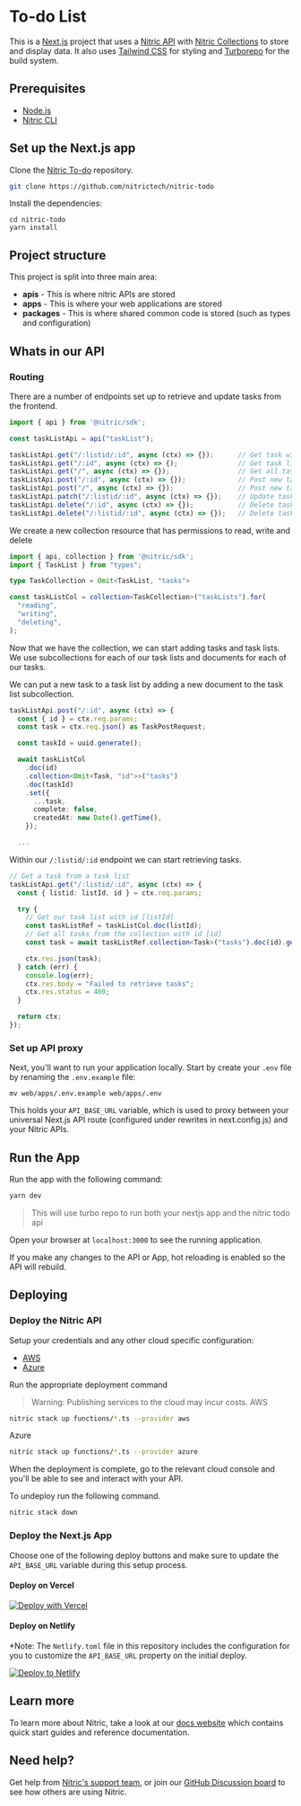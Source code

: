# To-do List

This is a [Next.js](https://nextjs.org/) project that uses a [Nitric API](https://nitric.io/docs/apis) with [Nitric Collections](https://nitric.io/docs/collections) to store and display data. It also uses [Tailwind CSS](https://tailwindcss.com/) for styling and [Turborepo](https://turborepo.org/) for the build system.

## Prerequisites

- [Node.js](https://nodejs.org/en/download/)
- [Nitric CLI](/docs/installation.mdx)

## Set up the Next.js app

Clone the [Nitric To-do](https://github.com/nitrictech/nitric-todo) repository.

```bash
git clone https://github.com/nitrictech/nitric-todo
```

Install the dependencies:

```text
cd nitric-todo
yarn install
```

## Project structure

This project is split into three main area:

- **apis** - This is where nitric APIs are stored
- **apps** - This is where your web applications are stored
- **packages** - This is where shared common code is stored (such as types and configuration)

## Whats in our API

### Routing

There are a number of endpoints set up to retrieve and update tasks from the frontend.

```typescript
import { api } from '@nitric/sdk';

const taskListApi = api("taskList");

taskListApi.get("/:listid/:id", async (ctx) => {});      // Get task with [id]
taskListApi.get("/:id", async (ctx) => {);               // Get task list with [id]
taskListApi.get("/", async (ctx) => {});                 // Get all task lists
taskListApi.post("/:id", async (ctx) => {});             // Post new task for task list
taskListApi.post("/", async (ctx) => {});                // Post new task list
taskListApi.patch("/:listid/:id", async (ctx) => {});    // Update task
taskListApi.delete("/:id", async (ctx) => {});           // Delete task list
taskListApi.delete("/:listid/:id", async (ctx) => {});   // Delete task
```

We create a new collection resource that has permissions to read, write and delete

```typescript
import { api, collection } from '@nitric/sdk';
import { TaskList } from "types";

type TaskCollection = Omit<TaskList, "tasks">

const taskListCol = collection<TaskCollection>("taskLists").for(
  "reading",
  "writing",
  "deleting",
);
```

Now that we have the collection, we can start adding tasks and task lists. We use subcollections for each of our task lists and documents for each of our tasks.

We can put a new task to a task list by adding a new document to the task list subcollection.

```typescript
taskListApi.post("/:id", async (ctx) => {
  const { id } = ctx.req.params;
  const task = ctx.req.json() as TaskPostRequest;

  const taskId = uuid.generate();

  await taskListCol
    .doc(id)
    .collection<Omit<Task, "id">>("tasks")
    .doc(taskId)
    .set({
      ...task,
      complete: false,
      createdAt: new Date().getTime(),
    });

  ...
```

Within our `/:listid/:id` endpoint we can start retrieving tasks.

```typescript
// Get a task from a task list
taskListApi.get("/:listid/:id", async (ctx) => {
  const { listid: listId, id } = ctx.req.params;

  try {
    // Get our task list with id [listId]
    const taskListRef = taskListCol.doc(listId); 
    // Get all tasks from the collection with id [id]
    const task = await taskListRef.collection<Task>("tasks").doc(id).get();

    ctx.res.json(task);
  } catch (err) {
    console.log(err);
    ctx.res.body = "Failed to retrieve tasks";
    ctx.res.status = 400;
  }

  return ctx;
});

```

### Set up API proxy

Next, you'll want to run your application locally. Start by create your `.env` file by renaming the `.env.example` file:

```
mv web/apps/.env.example web/apps/.env
```

This holds your `API_BASE_URL` variable, which is used to proxy between your universal Next.js API route (configured under rewrites in next.config.js) and your Nitric APIs.

## Run the App

Run the app with the following command:

```bash
yarn dev
```

> This will use turbo repo to run both your nextjs app and the nitric todo api

Open your browser at `localhost:3000` to see the running application.

If you make any changes to the API or App, hot reloading is enabled so the API will rebuild.

## Deploying

### Deploy the Nitric API

Setup your credentials and any other cloud specific configuration:

- [AWS](/docs/reference/aws)
- [Azure](/docs/reference/azure)

Run the appropriate deployment command

> Warning: Publishing services to the cloud may incur costs.
> AWS

```bash
nitric stack up functions/*.ts --provider aws
```

Azure

```bash
nitric stack up functions/*.ts --provider azure
```

When the deployment is complete, go to the relevant cloud console and you'll be able to see and interact with your API.

To undeploy run the following command.

```bash
nitric stack down
```

### Deploy the Next.js App

Choose one of the following deploy buttons and make sure to update the `API_BASE_URL` variable during this setup process.

#### Deploy on Vercel

[![Deploy with Vercel](https://vercel.com/button)](https://vercel.com/new/clone?repository-url=https://github.com/nitrictech/nextjs-starter&env=DATABASE_URL)

#### Deploy on Netlify

\*Note: The `Netlify.toml` file in this repository includes the configuration for you to customize the `API_BASE_URL` property on the initial deploy.

[![Deploy to Netlify](https://www.netlify.com/img/deploy/button.svg)](https://app.netlify.com/start/deploy?repository=https://github.com/nitrictech/nextjs-starter)

## Learn more

To learn more about Nitric, take a look at our [docs website](https://nitric.io/docs) which contains quick start guides and reference documentation.

## Need help?

Get help from [Nitric's support team](https://nitric.io/docs/support), or join our [GitHub Discussion board](https://github.com/nitrictech/nitric/discussions) to see how others are using Nitric.

